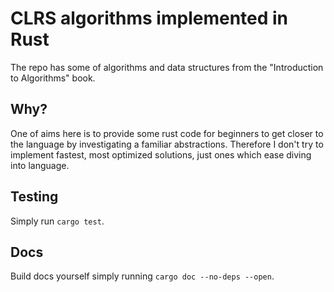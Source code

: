 # CLRS algorithms implemented in Rust
The repo has some of algorithms and data structures from the "Introduction to Algorithms" book. 

## Why?
One of aims here is to provide some rust code for beginners to get closer to the language by investigating a familiar abstractions. Therefore
I don't try to implement fastest, most optimized solutions, just ones which ease diving into language.

## Testing
Simply run `cargo test`.

## Docs
Build docs yourself simply running `cargo doc --no-deps --open`.
